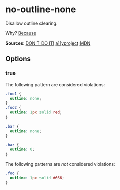 # no-outline-none

Disallow outline clearing.

Why? [Because](https://www.w3.org/TR/2008/REC-WCAG20-20081211/#navigation-mechanisms-focus-visible)

**Sources**:
[DON'T DO IT!](http://www.outlinenone.com/)
[a11yproject](https://a11yproject.com/posts/never-remove-css-outlines/)
[MDN](https://developer.mozilla.org/en-US/docs/Web/CSS/outline)

## Options

### true

The following pattern are considered violations:

```css
.foo1 {
  outline: none;
}
.foo2 {
  outline: 1px solid red;
}
```

```css
.bar {
  outline: none;
}
```

```css
.baz {
  outline: 0;
}
```

The following patterns are _not_ considered violations:

```css
.foo {
  outline: 1px solid #666;
}
```
